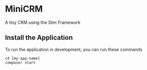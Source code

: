 # MiniCRM
A tiny CRM using the Slim Framework

## Install the Application

To run the application in development, you can run these commands 

	cd [my-app-name]
	composer start

